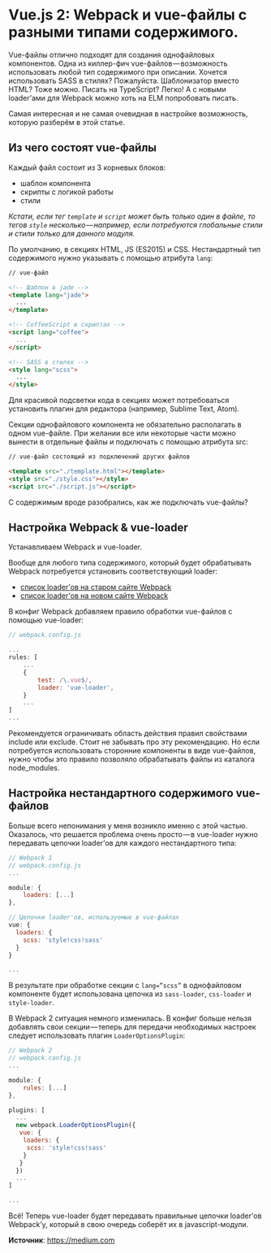 # Vue.js 2: Webpack и vue-файлы с разными типами содержимого.
Vue-файлы отлично подходят для создания однофайловых компонентов. Одна из киллер-фич vue-файлов — возможность использовать любой тип содержимого при описании. Хочется использовать SASS в стилях? Пожалуйста. Шаблонизатор вместо HTML? Тоже можно. Писать на TypeScript? Легко! А с новыми loader’ами для Webpack можно хоть на ELM попробовать писать.

Самая интересная и не самая очевидная в настройке возможность, которую разберём в этой статье.

## Из чего состоят vue-файлы

Каждый файл состоит из 3 корневых блоков:

- шаблон компонента
- скрипты с логикой работы
- стили

_Кстати, если тег `template` и `script` может быть только один в файле, то тегов `style` несколько — например, если потребуются глобальные стили и стили только для данного модуля._

По умолчанию, в секциях HTML, JS (ES2015) и CSS. Нестандартный тип содержимого нужно указывать с помощью атрибута `lang`:

```html
// vue-файл

<!-- Шаблон в jade -->
<template lang="jade">
  ...
</template>

<!-- CoffeeScript в скриптах -->
<script lang="coffee">
  ...
</script>

<!-- SASS в стилях -->
<style lang="scss">
  ...
</style>
```

Для красивой подсветки кода в секциях может потребоваться установить плагин для редактора (например, Sublime Text, Atom).

Секции однофайлового компонента не обязательно располагать в одном vue-файле. При желании все или некоторые части можно вынести в отдельные файлы и подключать с помощью атрибута src:

```html
// vue-файл состоящий из подключений других файлов

<template src="./template.html"></template>
<style src="./style.css"></style>
<script src="./script.js"></script>
```

С содержимым вроде разобрались, как же подключать vue-файлы?

## Настройка Webpack & vue-loader

Устанавливаем Webpack и vue-loader.

Вообще для любого типа содержимого, который будет обрабатывать Webpack потребуется установить соответствующий loader:

- [список loader’ов на старом сайте Webpack](https://webpack.github.io/docs/list-of-loaders.html)
- [список loader’ов на новом сайте Webpack](https://webpack.js.org/loaders/https://webpack.js.org/loaders/)

В конфиг Webpack добавляем правило обработки vue-файлов с помощью vue-loader:

```javascript
// webpack.config.js

...
rules: [
    ...
    {
        test: /\.vue$/,
        loader: 'vue-loader',
    }
    ...
]
...
```

Рекомендуется ограничивать область действия правил свойствами include или exclude. Стоит не забывать про эту рекомендацию. Но если потребуется использовать сторонние компоненты в виде vue-файлов, нужно чтобы это правило позволяло обрабатывать файлы из каталога node_modules.

## Настройка нестандартного содержимого vue-файлов

Больше всего непонимания у меня возникло именно с этой частью. Оказалось, что решается проблема очень просто — в vue-loader нужно передавать цепочки loader’ов для каждого нестандартного типа:

```javascript
// Webpack 1
// webpack.config.js
...

module: {
    loaders: [...]
},

// Цепочки loader'ов, используемые в vue-файлах
vue: {
  loaders: {
    scss: 'style!css!sass'
  }
}

...
```

В результате при обработке секции с `lang=”scss”` в однофайловом компоненте будет использована цепочка из `sass-loader`, `css-loader` и `style-loader`.

В Webpack 2 ситуация немного изменилась. В конфиг больше нельзя добавлять свои секции — теперь для передачи необходимых настроек следует использовать плагин `LoaderOptionsPlugin`:

```javascript
// Webpack 2
// webpack.config.js
...

module: {
    rules: [...]
},

plugins: [
  ...
  new webpack.LoaderOptionsPlugin({
   vue: {
    loaders: {
     scss: 'style!css!sass'
    }
   }
  })
  ...
]

...
```

Всё! Теперь vue-loader будет передавать правильные цепочки loader’ов Webpack’у, который в свою очередь соберёт их в javascript-модули.

**Источник**: https://medium.com
